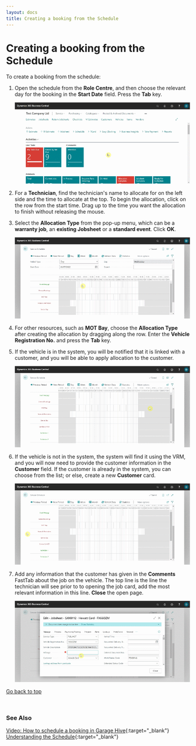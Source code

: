 ```yaml
---
layout: docs
title: Creating a booking from the Schedule
---
```


<a name="top"></a>

# Creating a booking from the Schedule
To create a booking from the schedule:
1. Open the schedule from the **Role Centre**, and then choose the relevant day for the booking in the **Start Date** field. Press the **Tab** key.

   ![](media/garagehive-create-a-booking1.gif)

2. For a **Technician**, find the technician's name to allocate for on the left side and the time to allocate at the top. To begin the allocation, click on the row from the start time. Drag up to the time you want the allocation to finish without releasing the mouse.
3. Select the **Allocation Type** from the pop-up menu, which can be a **warranty job**, an **existing Jobsheet** or a **standard event**. Click **OK**.

   ![](media/garagehive-create-a-booking2.gif)

4. For other resources, such as **MOT Bay**, choose the **Allocation Type** after creating the allocation by dragging along the row. Enter the **Vehicle Registration No.** and press the **Tab** key. 
5. If the vehicle is in the system, you will be notified that it is linked with a customer, and you will be able to apply allocation to the customer.

   ![](media/garagehive-create-a-booking3.gif)

5. If the vehicle is not in the system, the system will find it using the VRM, and you will now need to provide the customer information in the **Customer** field. If the customer is already in the system, you can choose from the list; or else, create a new **Customer** card.

   ![](media/garagehive-create-a-booking4.gif)

6. Add any information that the customer has given in the **Comments** FastTab about the job on the vehicle. The top line is the line the technician will see prior to to opening the job card, add the most relevant information in this line. **Close** the open page.

   ![](media/garagehive-create-a-booking5.gif)


[Go back to top](#top)

<br>

### **See Also**
[Video: How to schedule a booking in Garage Hive](https://www.youtube.com/watch?v=4bic2AH6Lrw){:target="_blank"} \
[Understanding the Schedule](garagehive-understanding-the-schedule.html){:target="_blank"}